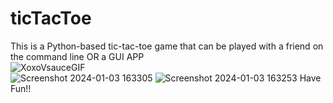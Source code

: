 # ticTacToe
This is a Python-based tic-tac-toe game that can be played with a friend on the command line OR a GUI APP  
![XoxoVsauceGIF](https://github.com/GoSEHawks/ticTacToe/assets/45705923/8e9a31cf-19d2-4f17-bf64-18d16c277eeb)
<br />
![Screenshot 2024-01-03 163305](https://github.com/GoSEHawks/ticTacToe/assets/45705923/72f8e64e-7674-4018-b6eb-2713e3b89fca)
![Screenshot 2024-01-03 163253](https://github.com/GoSEHawks/ticTacToe/assets/45705923/315ff8a2-7095-4e9b-8198-8f1f7d71d7a3)
Have Fun!!
